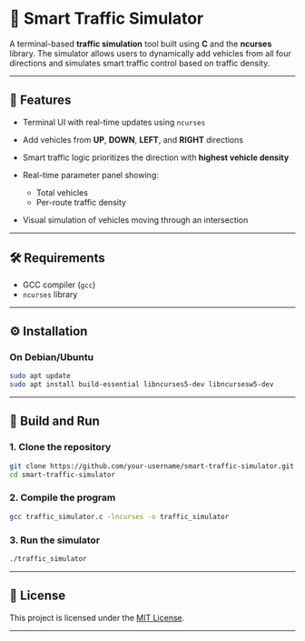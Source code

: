 # 🚦 Smart Traffic Simulator

A terminal-based **traffic simulation** tool built using **C** and the **ncurses** library. The simulator allows users to dynamically add vehicles from all four directions and simulates smart traffic control based on traffic density.

---

## 🧠 Features

* Terminal UI with real-time updates using `ncurses`
* Add vehicles from **UP**, **DOWN**, **LEFT**, and **RIGHT** directions
* Smart traffic logic prioritizes the direction with **highest vehicle density**
* Real-time parameter panel showing:

  * Total vehicles
  * Per-route traffic density
* Visual simulation of vehicles moving through an intersection

---
## 🛠️ Requirements

* GCC compiler (`gcc`)
* `ncurses` library

---
## ⚙️ Installation

### On Debian/Ubuntu

```bash
sudo apt update
sudo apt install build-essential libncurses5-dev libncursesw5-dev
```

---

## 🚀 Build and Run

### 1. Clone the repository

```bash
git clone https://github.com/your-username/smart-traffic-simulator.git
cd smart-traffic-simulator
```

### 2. Compile the program

```bash
gcc traffic_simulator.c -lncurses -o traffic_simulator
```

### 3. Run the simulator

```bash
./traffic_simulator
```

---

## 📄 License

This project is licensed under the [MIT License](LICENSE).

---

